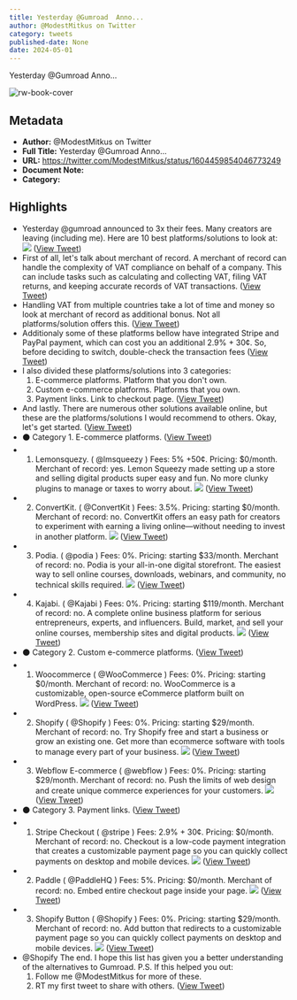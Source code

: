 ```yaml
---
title: Yesterday @Gumroad  Anno...
author: @ModestMitkus on Twitter
category: tweets
published-date: None
date: 2024-05-01
---
```

Yesterday @Gumroad  Anno...

![rw-book-cover](https://pbs.twimg.com/profile_images/1666777702966374402/6KtGWju5.jpg)

## Metadata
- **Author:** @ModestMitkus on Twitter
- **Full Title:** Yesterday @Gumroad  Anno...
- **URL:** https://twitter.com/ModestMitkus/status/1604459854046773249
- **Document Note:** 
- **Category:**

## Highlights
- Yesterday @gumroad announced to 3x their fees.
  Many creators are leaving (including me).
  Here are 10 best platforms/solutions to look at: 
  ![](https://pbs.twimg.com/media/FkQvu3fXoAEOVFN.jpg) ([View Tweet](https://twitter.com/ModestMitkus/status/1604459854046773249))
- First of all, let's talk about merchant of record.
  A merchant of record can handle the complexity of VAT compliance on behalf of a company. This can include tasks such as calculating and collecting VAT, filing VAT returns, and keeping accurate records of VAT transactions. ([View Tweet](https://twitter.com/ModestMitkus/status/1604459857507139584))
- Handling VAT from multiple countries take a lot of time and money so look at merchant of record as additional bonus. Not all platforms/solution offers this. ([View Tweet](https://twitter.com/ModestMitkus/status/1604459860040781824))
- Additionaly some of these platforms bellow have integrated Stripe and PayPal payment, which can cost you an additional 2.9% + 30¢. So, before deciding to switch, double-check the transaction fees ([View Tweet](https://twitter.com/ModestMitkus/status/1604459862771273728))
- I also divided these platforms/solutions into 3 categories:
  1. E-commerce platforms.
  Platform that you don't own.
  2. Custom e-commerce platforms.
  Platforms that you own.
  3. Payment links.
  Link to checkout page. ([View Tweet](https://twitter.com/ModestMitkus/status/1604459865556111361))
- And lastly.
  There are numerous other solutions available online, but these are the platforms/solutions I would recommend to others. 
  Okay, let's get started. ([View Tweet](https://twitter.com/ModestMitkus/status/1604459867527413760))
- ⚫️ Category 1. E-commerce platforms. ([View Tweet](https://twitter.com/ModestMitkus/status/1604459869574242307))
- 1. Lemonsquezy. ( @lmsqueezy )
  Fees: 5% +50¢.
  Pricing: $0/month.
  Merchant of record: yes.
  Lemon Squeezy made setting up a store and selling digital products super easy and fun. No more clunky plugins to manage or taxes to worry about. 
  ![](https://pbs.twimg.com/media/FkQvwQkXoAYF-nr.jpg) ([View Tweet](https://twitter.com/ModestMitkus/status/1604459876712939523))
- 2. ConvertKit. ( @ConvertKit )
  Fees: 3.5%.
  Pricing: starting $0/month.
  Merchant of record: no.
  ConvertKit offers an easy path for creators to experiment with earning a living online—without needing to invest in another platform. 
  ![](https://pbs.twimg.com/media/FkQvwsbXoAIhE3N.jpg) ([View Tweet](https://twitter.com/ModestMitkus/status/1604459884493283328))
- 3. Podia. ( @podia )
  Fees: 0%.
  Pricing: starting $33/month.
  Merchant of record: no.
  Podia is your all-in-one digital storefront. The easiest way to sell online courses, downloads, webinars, and community, no technical skills required. 
  ![](https://pbs.twimg.com/media/FkQvxHTWIAA_VTp.jpg) ([View Tweet](https://twitter.com/ModestMitkus/status/1604459891719950336))
- 4. Kajabi. ( @Kajabi )
  Fees: 0%.
  Pricing: starting $119/month.
  Merchant of record: no.
  A complete online business platform for serious entrepreneurs, experts, and influencers. Build, market, and sell your online courses, membership sites and digital products. 
  ![](https://pbs.twimg.com/media/FkQvxlMX0AELMoU.jpg) ([View Tweet](https://twitter.com/ModestMitkus/status/1604459899861303297))
- ⚫️ Category 2. Custom e-commerce platforms. ([View Tweet](https://twitter.com/ModestMitkus/status/1604459902457487363))
- 1. Woocommerce ( @WooCommerce )
  Fees: 0%.
  Pricing: starting $0/month.
  Merchant of record: no.
  WooCommerce is a customizable, open-source eCommerce platform built on WordPress. 
  ![](https://pbs.twimg.com/media/FkQvyIVXEAETCVv.jpg) ([View Tweet](https://twitter.com/ModestMitkus/status/1604459909025828864))
- 2. Shopify ( @Shopify )
  Fees: 0%.
  Pricing: starting $29/month.
  Merchant of record: no.
  Try Shopify free and start a business or grow an existing one. Get more than ecommerce software with tools to manage every part of your business. 
  ![](https://pbs.twimg.com/media/FkQvyjmWIAIxdzd.jpg) ([View Tweet](https://twitter.com/ModestMitkus/status/1604459916504322049))
- 3. Webflow E-commerce ( @webflow )
  Fees: 0%.
  Pricing: starting $29/month.
  Merchant of record: no.
  Push the limits of web design and create unique commerce experiences for your customers. 
  ![](https://pbs.twimg.com/media/FkQvy_bX0AEwgGT.jpg) ([View Tweet](https://twitter.com/ModestMitkus/status/1604459923869339648))
- ⚫️ Category 3. Payment links. ([View Tweet](https://twitter.com/ModestMitkus/status/1604459926948089861))
- 1. Stripe Checkout ( @stripe )
  Fees: 2.9% + 30¢.
  Pricing: $0/month.
  Merchant of record: no.
  Checkout is a low-code payment integration that creates a customizable payment page so you can quickly collect payments on desktop and mobile devices. 
  ![](https://pbs.twimg.com/media/FkQvzkHXoAAvI89.jpg) ([View Tweet](https://twitter.com/ModestMitkus/status/1604459933885501440))
- 2. Paddle ( @PaddleHQ )
  Fees: 5%.
  Pricing: $0/month.
  Merchant of record: no.
  Embed entire checkout page inside your page. 
  ![](https://pbs.twimg.com/media/FkQvz_JXoAAzePw.jpg) ([View Tweet](https://twitter.com/ModestMitkus/status/1604459940390834176))
- 3. Shopify Button ( @Shopify )
  Fees: 0%.
  Pricing: starting $29/month.
  Merchant of record: no.
  Add button that redirects to a customizable payment page so you can quickly collect payments on desktop and mobile devices. 
  ![](https://pbs.twimg.com/media/FkQv0YHWAAEt_Hw.jpg) ([View Tweet](https://twitter.com/ModestMitkus/status/1604459947584262145))
- @Shopify The end.
  I hope this list has given you a better understanding of the alternatives to Gumroad.
  P.S. If this helped you out:
  1. Follow me @ModestMitkus for more of these.
  2. RT my first tweet to share with others. ([View Tweet](https://twitter.com/ModestMitkus/status/1604459951006564352))
